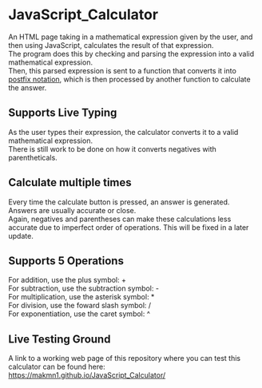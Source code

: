 # JavaScript_Calculator
An HTML page taking in a mathematical expression given by the user, and then using JavaScript, calculates the result of that expression.  
The program does this by checking and parsing the expression into a valid mathematical expression.  
Then, this parsed expression is sent to a function that converts it into [postfix notation](https://web.stonehill.edu/compsci/CS104/Stuff/Infix%20and%20%20postfix%20expressions.pdf), which is then processed by another function to calculate the answer.

## Supports Live Typing
As the user types their expression, the calculator converts it to a valid mathematical expression.  
There is still work to be done on how it converts negatives with parentheticals.

## Calculate multiple times
Every time the calculate button is pressed, an answer is generated. Answers are usually accurate or close.  
Again, negatives and parentheses can make these calculations less accurate due to imperfect order of operations. This will be fixed in a later update.

## Supports 5 Operations
For addition, use the plus symbol: +  
For subtraction, use the subtraction symbol: -  
For multiplication, use the asterisk symbol: *  
For division, use the foward slash symbol: /  
For exponentiation, use the caret symbol: ^  

## Live Testing Ground
A link to a working web page of this repository where you can test this calculator can be found here: https://makmn1.github.io/JavaScript_Calculator/
